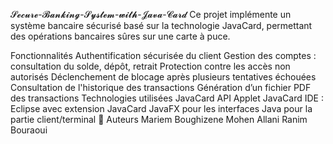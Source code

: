 𝓢𝓮𝓬𝓾𝓻𝓮-𝓑𝓪𝓷𝓴𝓲𝓷𝓰-𝓢𝔂𝓼𝓽𝓮𝓶-𝔀𝓲𝓽𝓱-𝓙𝓪𝓿𝓪-𝓒𝓪𝓻𝓭
Ce projet implémente un système bancaire sécurisé basé sur la technologie JavaCard, permettant des opérations bancaires sûres sur une carte à puce.

Fonctionnalités
Authentification sécurisée du client
Gestion des comptes : consultation du solde, dépôt, retrait
Protection contre les accès non autorisés
Déclenchement de blocage après plusieurs tentatives échouées
Consultation de l'historique des transactions
Génération d’un fichier PDF des transactions
Technologies utilisées
JavaCard API
Applet JavaCard
IDE : Eclipse avec extension JavaCard
JavaFX pour les interfaces
Java pour la partie client/terminal
👥 Auteurs
Mariem Boughizene
Mohen Allani
Ranim Bouraoui
